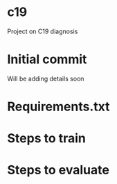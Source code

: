 # c19
Project on C19 diagnosis
# Initial commit
Will be adding details soon
# Requirements.txt
# Steps to train
# Steps to evaluate
